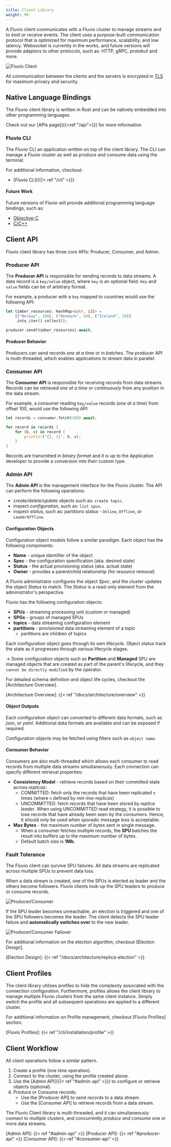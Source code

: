 ```yaml
---
title: Client Library
weight: 90
---
```


A Fluvio client communicates with a Fluvio cluster to manage streams and to emit or receive events. The client uses a purpose-built communication protocol that is optimized for maximum performance, scalability, and low latency. Websocket is currently in the works, and future versions will provide adaptors to other protocols, such as: HTTP, gRPC, protobuf and more.

<img src="../images/fluvio-client.svg"
     alt="Fluvio Client"
     style="justify: center; max-width: 500px" />

All communication between the clients and the servers is encrypted in <a href="https://en.wikipedia.org/wiki/Transport_Layer_Security" target="_blank">TLS</a> for maximum privacy and security.

## Native Language Bindings

The Fluvio client library is written in Rust and can be natively embedded into other programming languages.

Check out our [APIs page]({{<ref "/api">}}) for more information

### Fluvio CLI

The Fluvio CLI an application written on top of the client library. The CLI can manage a Fluvio cluster as well as produce and consume data using the terminal.

For additional information, checkout:

* [Fluvio CLI]({{< ref "/cli" >}})

#### Future Work

Future versions of Fluvio will provide additional programming language bindings, such as:

* <a href="https://developer.apple.com/library/archive/documentation/Cocoa/Conceptual/ProgrammingWithObjectiveC/Introduction/Introduction.html" target="_blank">Objective-C</a>
* <a href="https://www.cplusplus.com/" target="_blank">C/C++</a>


## Client API

Fluvio client library has three core APIs: Producer, Consumer, and Admin.


### Producer API

The **Producer API** is responsible for sending records to data streams. A data record is a `key/value` object, where `key` is an optional field. `Key` and `value` fields can be of arbitrary format.

For example, a producer with a `key` mapped to countries would use the following API:

```rust
let timber_resources: HashMap<&str, i32> =
    [("Norway", 100), ("Denmark", 50), ("Iceland", 10)]
    .into_iter().collect();

producer.send(timber_resources).await;
```

#### Producer Behavior

Producers can send records _one at a time_ or in _batches_. The producer API is multi-threaded, which enables applications to stream data in parallel.


### Consumer API

The **Consumer API** is responsible for receiving records from data streams. Records can be retrieved _one at a time_ or _continuously_ from any position in the data stream.

For example, a consumer reading `key/value` records (_one at a time_) from offset 100, would use the following API:

```rust
let records = consumer.fetch(100).await;

for record in records {
    for (k, v) in record {
        println!("{}, {}", k, v);
    }
}
```

Records are transmitted in _binary format_ and it is up to the Application developer to provide a conversion into their custom type.


### Admin API

The **Admin API** is the management interface for the Fluvio cluster. The API can perform the following operations:

* _create/delete/update_ objects such as: `create topic`.
* inspect _configuration_, such as: `list spus`.
* inspect _status_, such as: partitions status - `Online`, `Offline`, or `LeaderOffline`.


#### Configuration Objects

Configuration object models follow a similar paradigm. Each object has the following components:

* **Name** - unique identifier of the object
* **Spec** - the configuration specification (aka. desired state)
* **Status** - the actual provisioning status (aka. actual state)
* **Owner** - provides a parent/child relationship (for resource removal)

A Fluvio administrator configures the object _Spec_, and the cluster updates the object _Status_ to match. The _Status_ is a read-only element from the administrator's perspective.

Fluvio has the following configuration objects:

* **SPUs** - streaming processing unit (custom or managed)
* **SPGs** - groups of managed SPUs
* **topics** - data streaming configuration element
* **partitions** - provisioned data streaming element of a topic
    * partitions are children of topics

Each configuration object goes through its own lifecycle. Object status track the state as it progresses through various lifecycle stages.

-> Some configuration objects such as **Partition** and **Managed** SPU are managed objects that are created as part of the parent's lifecycle, and they `cannot be directly modified` by the operator.

For detailed schema definition and object life cycles, checkout the [Architecture Overview].

[Architecture Overview]: {{< ref "/docs/architecture/overview" >}}


#### Object Outputs

Each configuration object can converted to different data formats, such as _json_, or _yaml_. Additional data formats are available and can be exposed if required.

Configuration objects may be fetched using filters such as `object name`.


#### Consumer Behavior

Consumers are also multi-threaded which allows each consumer to read records from multiple data streams simultaneously. Each connection can specify different retrieval properties:

* **Consistency Model** - retrieve records based on their committed state across _replicas_:
    * COMMITTED: fetch only the records that have been replicated `n` times (where `n` defined by _min-live-replicas_)
    * UNCOMMITTED: fetch records that have been stored by _replica leader_. When using UNCOMMITTED read strategy, it is possible to lose records that have already been seen by the consumers. Hence, it should only be used when sporadic message loss is acceptable.
* **Max Bytes** - the maximum number of bytes sent in single message.
    * When a consumer fetches multiple records, the **SPU** batches the result into buffers up to the maximum number of bytes.
    * Default batch size is **1Mb**.


### Fault Tolerance

The Fluvio client can survive SPU failures. All data streams are replicated across multiple SPUs to prevent data loss.

When a data stream is created, one of the SPUs is elected as leader and the others become followers. Fluvio clients look-up the SPU leaders to produce or consume records.

<img src="../images/prod-cons-before-failover.svg"
     alt="Producer/Consumer"
     style="justify: center; max-width: 475px" />


If the SPU leader becomes unreachable, an election is triggered and one of the SPU followers becomes the leader. The client detects the SPU leader failure and **automatically switches over** to the new leader.

<img src="../images/prod-cons-after-failover.svg"
     alt="Producer/Consumer Failover"
     style="justify: center; max-width: 475px" />

For additional information on the election algorithm, checkout [Election Design].

[Election Design]: {{< ref "/docs/architecture/replica-election" >}}

## Client Profiles

The client library utilizes profiles to hide the complexity associated with the connection configuration. Furthermore, profiles allows the client library to manage multiple Fluvio clusters from the same client instance. Simply switch the profile and all subsequent operations are applied to a different cluster.

For additional information on Profile management, checkout [Fluvio Profiles] section.

[Fluvio Profiles]: {{< ref "/cli/installation/profile" >}}

## Client Workflow

All client operations follow a similar pattern.

1. Create a profile (one time operation).
2. Connect to the cluster, using the profile created above.
3. Use the [Admin API]({{< ref "#admin-api" >}}) to configure or retrieve objects (optional).
4. Produce or Consume records:
    * Use the [Producer API] to send records to a data stream.
    * Use the [Consumer API] to retrieve records from a data stream.

The Fluvio Client library is multi-threaded, and it can simultaneously connect to _multiple clusters_, and concurrently _produce and consume_ one or more data streams.

[Admin API]: {{< ref "#admin-api" >}}
[Producer API]: {{< ref "#producer-api" >}}
[Consumer API]: {{< ref "#consumer-api" >}}
